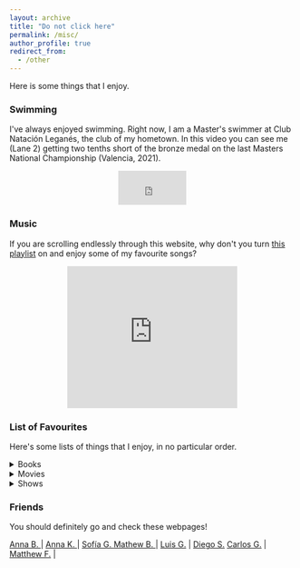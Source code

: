 ```yaml
---
layout: archive
title: "Do not click here"
permalink: /misc/
author_profile: true
redirect_from:
  - /other
---
```


Here is some things that I enjoy. 

### Swimming

I've always enjoyed swimming. Right now, I am a Master's swimmer at Club Natación Leganés, the club of my hometown. In this video you can see me (Lane 2) getting two tenths short of the bronze medal on the last Masters National Championship (Valencia, 2021). 
<center>
<iframe width="120" height="60" src="https://www.youtube.com/embed/IEU-PM9lktA?start=10173" title="YouTube video player" frameborder="0" allow="accelerometer; autoplay; clipboard-write; encrypted-media; gyroscope; picture-in-picture" allowfullscreen></iframe>
</center>

### Music

If you are scrolling endlessly through this website, why don't you turn [this playlist](https://open.spotify.com/playlist/5dL26InduBLHMqPrGylveM?si=367314e24e6a4b7f) on and enjoy some of my favourite songs? 
<center>
<iframe src="https://open.spotify.com/embed/playlist/5dL26InduBLHMqPrGylveM" width="300" height="250" frameborder="0" allowtransparency="true" allow="encrypted-media"></iframe>
</center>

### List of Favourites

Here's some lists of things that I enjoy, in no particular order. 

<details>
<summary> Books </summary>
<details>
<summary> Sci-Fi & Fantasy </summary>
<ul style="margin-left:4%">
<li>The Lord of the Rings, (J.R.R.Tolkien)</li>
<li>The Kingskiller Chronicles, (P. Rothfuss)</li>
<li>The Dispossessed (U. K. Le Guin)</li>
<li>The First Law Trilogy (J. Abercrombie) </li>
<li>The Cosmere books (B. Sanderson)</li>
<li>The Wheel of Time (R. Jordan)</li>
<li>The Lady Astronaut Series (M. Robinette-Kowal) </li>
<li>Real of the Elderlings (R. Hobb)</li>
</ul>
</details>
<details>
<summary> Everything else </summary>
<ul style="margin-left:4%">
<li>Gipsy Ballads, (F. García-Lorca)</li>
<li>6 Characters in search of an author, (L. Pirandello)</li>
<li>The Stranger, (A. Camus)</li>
<li>Fictions, (J. Borges)</li>
<li>Blindness (J. Saramago)</li>
<li>Fear and Trembling (S. Kierkegaard)</li>
<li>San Manuel Bueno, mártir (M. de Unamuno)</li>
<li>Endymion (J. Keats)</li>
</ul>
</details>
</details>

<details>
<summary> Movies </summary>
<ul style="margin-left:4%">
<li>Cinema Paradiso (G. Tornatore, 1988)</li>
<li>Bycicle Thieves (V. de Sica, 1948)</li>
<li>Rome, open city (R. Rossellini, 1945)</li>
<li>Viridiana (L. Buñuel, 1961)</li>
<li>12 Angry Men (S. Lumet, 1957)</li>
<li>Spider-man 2 (S. Raimi, 2004)</li>
<li>Big Fish (T. Burton, 2002)</li>
<li>Hercules (R. Clements, 1997)</li>
</ul>
</details>

<details>
<summary> Shows </summary>
<ul style="margin-left:4%">
<li>Peaky Blinders</li>
<li>Dark</li>
<li>WandaVision</li>
<li>Mr. Robot</li>
<li>The Good Place</li>
<li>The Kominsky method</li>
<li>Dirk Gently</li>
<li>Los Serrano</li>
</ul>
</details>


### Friends

You should definitely go and check these webpages! 


[Anna B. ](https://abrandenberger.github.io)   | [Anna K. ](https://atomyka.com)  | [Sofía G. ](http://sofiagonga.github.io) 
[Mathew B. ](https://mwbub.github.io/#)    | [Luis G.](https://sites.google.com/site/luisjgaray/home)   | [Diego S.](https://www.linkedin.com/in/diego-jose-sanchez-martin/)
[Carlos G.](https://www.linkedin.com/in/carlos-gandiaga/)     | [Matthew F.](matthewforxphysics.com)   |                        

